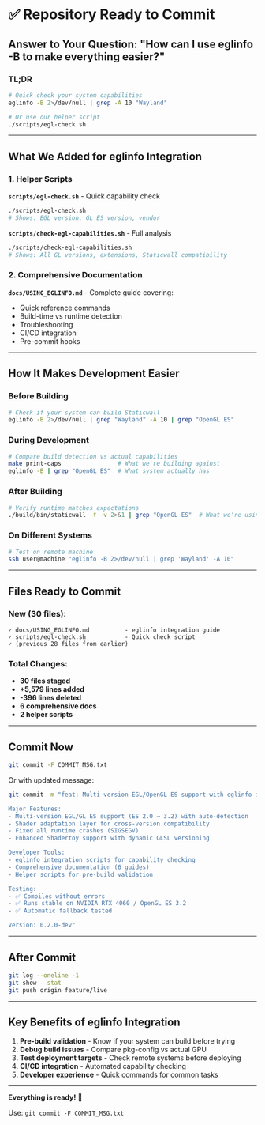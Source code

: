 # ✅ Repository Ready to Commit

## Answer to Your Question: "How can I use eglinfo -B to make everything easier?"

### TL;DR

```bash
# Quick check your system capabilities
eglinfo -B 2>/dev/null | grep -A 10 "Wayland"

# Or use our helper script
./scripts/egl-check.sh
```

---

## What We Added for eglinfo Integration

### 1. Helper Scripts

**`scripts/egl-check.sh`** - Quick capability check
```bash
./scripts/egl-check.sh
# Shows: EGL version, GL ES version, vendor
```

**`scripts/check-egl-capabilities.sh`** - Full analysis  
```bash
./scripts/check-egl-capabilities.sh
# Shows: All GL versions, extensions, Staticwall compatibility
```

### 2. Comprehensive Documentation

**`docs/USING_EGLINFO.md`** - Complete guide covering:
- Quick reference commands
- Build-time vs runtime detection
- Troubleshooting
- CI/CD integration
- Pre-commit hooks

---

## How It Makes Development Easier

### Before Building
```bash
# Check if your system can build Staticwall
eglinfo -B 2>/dev/null | grep "Wayland" -A 10 | grep "OpenGL ES"
```

### During Development
```bash
# Compare build detection vs actual capabilities
make print-caps                # What we're building against
eglinfo -B | grep "OpenGL ES"  # What system actually has
```

### After Building
```bash
# Verify runtime matches expectations
./build/bin/staticwall -f -v 2>&1 | grep "OpenGL ES"  # What we're using
```

### On Different Systems
```bash
# Test on remote machine
ssh user@machine "eglinfo -B 2>/dev/null | grep 'Wayland' -A 10"
```

---

## Files Ready to Commit

### New (30 files):
```
✓ docs/USING_EGLINFO.md          - eglinfo integration guide
✓ scripts/egl-check.sh           - Quick check script
✓ (previous 28 files from earlier)
```

### Total Changes:
- **30 files staged**
- **+5,579 lines added**
- **-396 lines deleted**
- **6 comprehensive docs**
- **2 helper scripts**

---

## Commit Now

```bash
git commit -F COMMIT_MSG.txt
```

Or with updated message:

```bash
git commit -m "feat: Multi-version EGL/OpenGL ES support with eglinfo integration

Major Features:
- Multi-version EGL/GL ES support (ES 2.0 → 3.2) with auto-detection
- Shader adaptation layer for cross-version compatibility
- Fixed all runtime crashes (SIGSEGV)
- Enhanced Shadertoy support with dynamic GLSL versioning

Developer Tools:
- eglinfo integration scripts for capability checking
- Comprehensive documentation (6 guides)
- Helper scripts for pre-build validation

Testing:
- ✅ Compiles without errors
- ✅ Runs stable on NVIDIA RTX 4060 / OpenGL ES 3.2
- ✅ Automatic fallback tested

Version: 0.2.0-dev"
```

---

## After Commit

```bash
git log --oneline -1
git show --stat
git push origin feature/live
```

---

## Key Benefits of eglinfo Integration

1. **Pre-build validation** - Know if your system can build before trying
2. **Debug build issues** - Compare pkg-config vs actual GPU
3. **Test deployment targets** - Check remote systems before deploying
4. **CI/CD integration** - Automated capability checking
5. **Developer experience** - Quick commands for common tasks

---

**Everything is ready!** 🚀

Use: `git commit -F COMMIT_MSG.txt`
